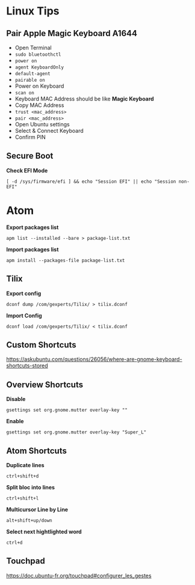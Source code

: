 # Linux Tips

## Pair Apple Magic Keyboard A1644

- Open Terminal
- `sudo bluetoothctl`
- `power on`
- `agent KeyboardOnly`
- `default-agent`
- `pairable on`
- Power on Keyboard
- `scan on`
- Keyboard MAC Address should be like **Magic Keyboard**
- Copy MAC Address
- `trust <mac_address>`
- `pair <mac_address>`
- Open Ubuntu settings
- Select & Connect Keyboard
- Confirm PIN

## Secure Boot

**Check EFI Mode**

`[ -d /sys/firmware/efi ] && echo "Session EFI" || echo "Session non-EFI"`

# Atom

**Export packages list**

`apm list --installed --bare > package-list.txt`

**Import packages list**

`apm install --packages-file package-list.txt`

## Tilix

**Export config**

`dconf dump /com/gexperts/Tilix/ > tilix.dconf`

**Import Config**

`dconf load /com/gexperts/Tilix/ < tilix.dconf`

## Custom Shortcuts

https://askubuntu.com/questions/26056/where-are-gnome-keyboard-shortcuts-stored

## Overview Shortcuts

**Disable**

`gsettings set org.gnome.mutter overlay-key ""`

**Enable**

`gsettings set org.gnome.mutter overlay-key "Super_L"`


## Atom Shortcuts

**Duplicate lines**

`ctrl+shift+d`

**Split bloc into lines**

`ctrl+shift+l`

**Multicursor Line by Line**

`alt+shift+up/down`

**Select next hightlighted word**

`ctrl+d`

## Touchpad

https://doc.ubuntu-fr.org/touchpad#configurer_les_gestes
